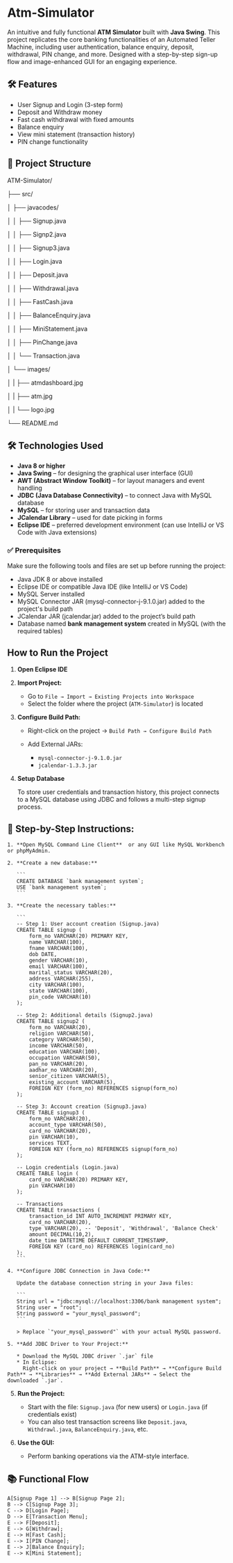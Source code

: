 # Atm-Simulator

An intuitive and fully functional **ATM Simulator** built with **Java Swing**. This project replicates the core banking functionalities of an Automated Teller Machine, including user authentication, balance enquiry, deposit, withdrawal, PIN change, and more. Designed with a step-by-step sign-up flow and image-enhanced GUI for an engaging experience.


## 🛠️ Features

- User Signup and Login (3-step form)
- Deposit and Withdraw money
- Fast cash withdrawal with fixed amounts
- Balance enquiry
- View mini statement (transaction history)
- PIN change functionality


## 📁 Project Structure

ATM-Simulator/

├── src/

│ ├── javacodes/

│ │ ├── Signup.java

│ │ ├── Signp2.java

│ │ ├── Signup3.java

│ │ ├── Login.java

│ │ ├── Deposit.java

│ │ ├── Withdrawal.java

│ │ ├── FastCash.java

│ │ ├── BalanceEnquiry.java

│ │ ├── MiniStatement.java

│ │ ├── PinChange.java

│ │ └── Transaction.java

│ └── images/

│ | ├── atmdashboard.jpg

│ | ├── atm.jpg

│ | └── logo.jpg

└── README.md



## 🛠️ Technologies Used

* **Java 8 or higher**
* **Java Swing** – for designing the graphical user interface (GUI)
* **AWT (Abstract Window Toolkit)** – for layout managers and event handling
* **JDBC (Java Database Connectivity)** – to connect Java with MySQL database
* **MySQL** – for storing user and transaction data
* **JCalendar Library** – used for date picking in forms
* **Eclipse IDE** – preferred development environment (can use IntelliJ or VS Code with Java extensions)



### ✅ Prerequisites

Make sure the following tools and files are set up before running the project:

* Java JDK 8 or above installed
* Eclipse IDE or compatible Java IDE (like IntelliJ or VS Code)
* MySQL Server installed
* MySQL Connector JAR (mysql-connector-j-9.1.0.jar) added to the project's build path
* JCalendar JAR (jcalendar.jar) added to the project’s build path
* Database named **bank management system** created in MySQL (with the required tables)



## How to Run the Project

1. **Open Eclipse IDE**

2. **Import Project:**

   * Go to `File → Import → Existing Projects into Workspace`
   * Select the folder where the project (`ATM-Simulator`) is located
3. **Configure Build Path:**

   * Right-click on the project → `Build Path → Configure Build Path`
   * Add External JARs:

     * `mysql-connector-j-9.1.0.jar`
     * `jcalendar-1.3.3.jar`


 4. **Setup Database**

    To store user credentials and transaction history, this project connects to a MySQL database using JDBC and follows a multi-step signup       process.

## 🔹 Step-by-Step Instructions:

    1. **Open MySQL Command Line Client**  or any GUI like MySQL Workbench or phpMyAdmin.

    2. **Create a new database:**

       ``` 
       CREATE DATABASE `bank management system`;
       USE `bank management system`;
       ```
    
    3. **Create the necessary tables:**
    
       ```
       -- Step 1: User account creation (Signup.java)
       CREATE TABLE signup (
           form_no VARCHAR(20) PRIMARY KEY,
           name VARCHAR(100),
           fname VARCHAR(100),
           dob DATE,
           gender VARCHAR(10),
           email VARCHAR(100),
           marital_status VARCHAR(20),
           address VARCHAR(255),
           city VARCHAR(100),
           state VARCHAR(100),
           pin_code VARCHAR(10)
       );
    
       -- Step 2: Additional details (Signup2.java)
       CREATE TABLE signup2 (
           form_no VARCHAR(20),
           religion VARCHAR(50),
           category VARCHAR(50),
           income VARCHAR(50),
           education VARCHAR(100),
           occupation VARCHAR(50),
           pan_no VARCHAR(20),
           aadhar_no VARCHAR(20),
           senior_citizen VARCHAR(5),
           existing_account VARCHAR(5),
           FOREIGN KEY (form_no) REFERENCES signup(form_no)
       );
    
       -- Step 3: Account creation (Signup3.java)
       CREATE TABLE signup3 (
           form_no VARCHAR(20),
           account_type VARCHAR(50),
           card_no VARCHAR(20),
           pin VARCHAR(10),
           services TEXT,
           FOREIGN KEY (form_no) REFERENCES signup(form_no)
       );
    
       -- Login credentials (Login.java)
       CREATE TABLE login (
           card_no VARCHAR(20) PRIMARY KEY,
           pin VARCHAR(10)
       );
    
       -- Transactions
       CREATE TABLE transactions (
           transaction_id INT AUTO_INCREMENT PRIMARY KEY,
           card_no VARCHAR(20),
           type VARCHAR(20), -- 'Deposit', 'Withdrawal', 'Balance Check'
           amount DECIMAL(10,2),
           date_time DATETIME DEFAULT CURRENT_TIMESTAMP,
           FOREIGN KEY (card_no) REFERENCES login(card_no)
       );
       ```
    
    4. **Configure JDBC Connection in Java Code:**
    
       Update the database connection string in your Java files:
    
       ```
       String url = "jdbc:mysql://localhost:3306/bank management system";
       String user = "root";
       String password = "your_mysql_password";
       ```
    
       > Replace `"your_mysql_password"` with your actual MySQL password.
    
    5. **Add JDBC Driver to Your Project:**
    
       * Download the MySQL JDBC driver `.jar` file 
       * In Eclipse:
         Right-click on your project → **Build Path** → **Configure Build Path** → **Libraries** → **Add External JARs** → Select the                  downloaded `.jar`.
  
5. **Run the Project:**

   * Start with the file: `Signup.java` (for new users) or `Login.java` (if credentials exist)
   * You can also test transaction screens like `Deposit.java`, `Withdrawl.java`, `BalanceEnquiry.java`, etc.
6. **Use the GUI:**

   * Perform banking operations via the ATM-style interface.



## 📚 Functional Flow

    A[Signup Page 1] --> B[Signup Page 2];
    B --> C[Signup Page 3];
    C --> D[Login Page];
    D --> E[Transaction Menu];
    E --> F[Deposit];
    E --> G[Withdraw];
    E --> H[Fast Cash];
    E --> I[PIN Change];
    E --> J[Balance Enquiry];
    E --> K[Mini Statement];
